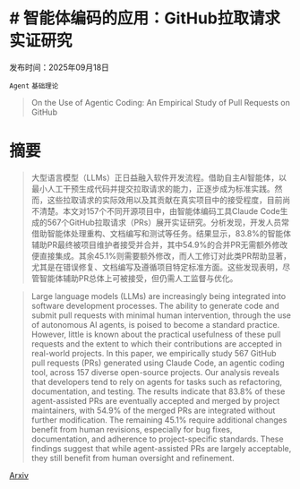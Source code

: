 # # 智能体编码的应用：GitHub拉取请求实证研究

发布时间：2025年09月18日

`Agent` `基础理论`

> On the Use of Agentic Coding: An Empirical Study of Pull Requests on GitHub

# 摘要

> 大型语言模型（LLMs）正日益融入软件开发流程。借助自主AI智能体，以最小人工干预生成代码并提交拉取请求的能力，正逐步成为标准实践。然而，这些拉取请求的实际效用以及其贡献在真实项目中的接受程度，目前尚不清楚。本文对157个不同开源项目中，由智能体编码工具Claude Code生成的567个GitHub拉取请求（PRs）展开实证研究。分析发现，开发人员常借助智能体处理重构、文档编写和测试等任务。结果显示，83.8%的智能体辅助PR最终被项目维护者接受并合并，其中54.9%的合并PR无需额外修改便直接集成。其余45.1%则需要额外修改，而人工修订对此类PR帮助显著，尤其是在错误修复、文档编写及遵循项目特定标准方面。这些发现表明，尽管智能体辅助PR总体上可被接受，但仍需人工监督与优化。

> Large language models (LLMs) are increasingly being integrated into software development processes. The ability to generate code and submit pull requests with minimal human intervention, through the use of autonomous AI agents, is poised to become a standard practice. However, little is known about the practical usefulness of these pull requests and the extent to which their contributions are accepted in real-world projects. In this paper, we empirically study 567 GitHub pull requests (PRs) generated using Claude Code, an agentic coding tool, across 157 diverse open-source projects. Our analysis reveals that developers tend to rely on agents for tasks such as refactoring, documentation, and testing. The results indicate that 83.8% of these agent-assisted PRs are eventually accepted and merged by project maintainers, with 54.9% of the merged PRs are integrated without further modification. The remaining 45.1% require additional changes benefit from human revisions, especially for bug fixes, documentation, and adherence to project-specific standards. These findings suggest that while agent-assisted PRs are largely acceptable, they still benefit from human oversight and refinement.

[Arxiv](https://arxiv.org/abs/2509.14745)